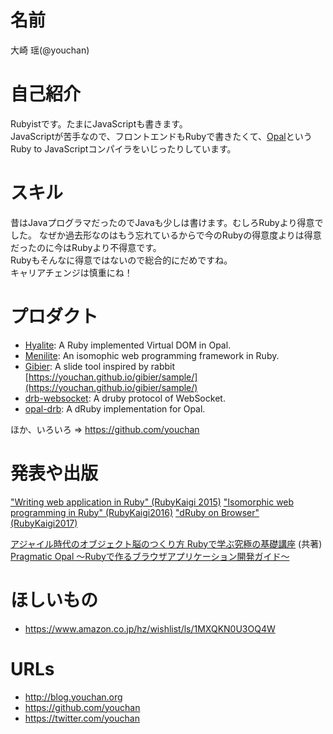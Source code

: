 # 名前
大崎 瑶(@youchan)

# 自己紹介

Rubyistです。たまにJavaScriptも書きます。  
JavaScriptが苦手なので、フロントエンドもRubyで書きたくて、[Opal](http://opalrb.org/)というRuby to JavaScriptコンパイラをいじったりしています。

# スキル

昔はJavaプログラマだったのでJavaも少しは書けます。むしろRubyより得意でした。
なぜか過去形なのはもう忘れているからで今のRubyの得意度よりは得意だったのに今はRubyより不得意です。  
Rubyもそんなに得意ではないので総合的にだめですね。  
キャリアチェンジは慎重にね！

# プロダクト

* [Hyalite](https://github.com/youchan/hyalite): A Ruby implemented Virtual DOM in Opal.
* [Menilite](https://github.com/youchan/menilite): An isomophic web programming framework in Ruby.
* [Gibier](https://github.com/youchan/gibier): A slide tool inspired by rabbit [https://youchan.github.io/gibier/sample/](https://youchan.github.io/gibier/sample/)
* [drb-websocket](https://github.com/youchan/drb-websocket): A druby protocol of WebSocket.
* [opal-drb](https://github.com/youchan/opal-drb): A dRuby implementation for Opal.

ほか、いろいろ => https://github.com/youchan

# 発表や出版

["Writing web application in Ruby" (RubyKaigi 2015)](http://rubykaigi.org/2015/presentations/youchan)
["Isomorphic web programming in Ruby" (RubyKaigi2016)](http://rubykaigi.org/2016/presentations/youchan.html)
["dRuby on Browser" (RubyKaigi2017)](http://rubykaigi.org/2017/presentations/youchan.html)

[アジャイル時代のオブジェクト脳のつくり方 Rubyで学ぶ究極の基礎講座](http://amzn.asia/f7Qm5JB) (共著)
[Pragmatic Opal ～Rubyで作るブラウザアプリケーション開発ガイド～](http://amzn.asia/hwekZuw)

# ほしいもの

* https://www.amazon.co.jp/hz/wishlist/ls/1MXQKN0U3OQ4W

# URLs

* http://blog.youchan.org
* https://github.com/youchan
* https://twitter.com/youchan
